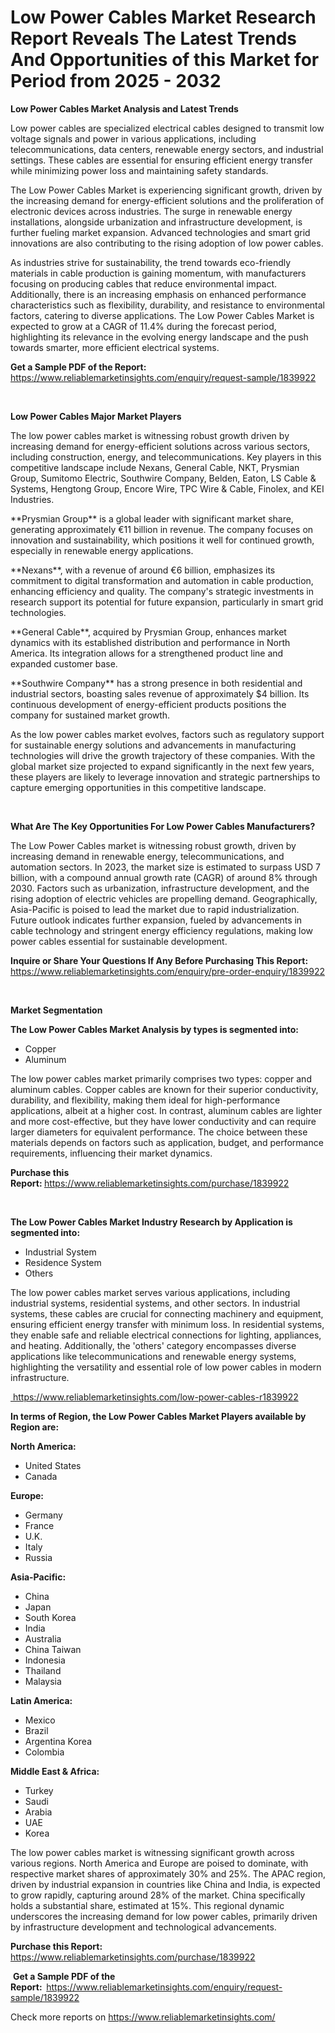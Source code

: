 <p><h1>Low Power Cables Market Research Report Reveals The Latest Trends And Opportunities of this Market for Period from 2025 - 2032</h1></p><p><strong>Low Power Cables Market Analysis and Latest Trends</strong></p>
<p><p>Low power cables are specialized electrical cables designed to transmit low voltage signals and power in various applications, including telecommunications, data centers, renewable energy sectors, and industrial settings. These cables are essential for ensuring efficient energy transfer while minimizing power loss and maintaining safety standards. </p><p>The Low Power Cables Market is experiencing significant growth, driven by the increasing demand for energy-efficient solutions and the proliferation of electronic devices across industries. The surge in renewable energy installations, alongside urbanization and infrastructure development, is further fueling market expansion. Advanced technologies and smart grid innovations are also contributing to the rising adoption of low power cables. </p><p>As industries strive for sustainability, the trend towards eco-friendly materials in cable production is gaining momentum, with manufacturers focusing on producing cables that reduce environmental impact. Additionally, there is an increasing emphasis on enhanced performance characteristics such as flexibility, durability, and resistance to environmental factors, catering to diverse applications. The Low Power Cables Market is expected to grow at a CAGR of 11.4% during the forecast period, highlighting its relevance in the evolving energy landscape and the push towards smarter, more efficient electrical systems.</p></p>
<p><strong>Get a Sample PDF of the Report:&nbsp;</strong> <a href="https://www.reliablemarketinsights.com/enquiry/request-sample/1839922?utm_campaign=3184&utm_medium=2&utm_source=Github&utm_content=ia&utm_term=07042025&utm_id=low-power-cables">https://www.reliablemarketinsights.com/enquiry/request-sample/1839922</a></p>
<p>&nbsp;</p>
<p><strong>Low Power Cables Major Market Players</strong></p>
<p><p>The low power cables market is witnessing robust growth driven by increasing demand for energy-efficient solutions across various sectors, including construction, energy, and telecommunications. Key players in this competitive landscape include Nexans, General Cable, NKT, Prysmian Group, Sumitomo Electric, Southwire Company, Belden, Eaton, LS Cable & Systems, Hengtong Group, Encore Wire, TPC Wire & Cable, Finolex, and KEI Industries.</p><p>**Prysmian Group** is a global leader with significant market share, generating approximately €11 billion in revenue. The company focuses on innovation and sustainability, which positions it well for continued growth, especially in renewable energy applications.</p><p>**Nexans**, with a revenue of around €6 billion, emphasizes its commitment to digital transformation and automation in cable production, enhancing efficiency and quality. The company's strategic investments in research support its potential for future expansion, particularly in smart grid technologies.</p><p>**General Cable**, acquired by Prysmian Group, enhances market dynamics with its established distribution and performance in North America. Its integration allows for a strengthened product line and expanded customer base.</p><p>**Southwire Company** has a strong presence in both residential and industrial sectors, boasting sales revenue of approximately $4 billion. Its continuous development of energy-efficient products positions the company for sustained market growth.</p><p>As the low power cables market evolves, factors such as regulatory support for sustainable energy solutions and advancements in manufacturing technologies will drive the growth trajectory of these companies. With the global market size projected to expand significantly in the next few years, these players are likely to leverage innovation and strategic partnerships to capture emerging opportunities in this competitive landscape.</p></p>
<p>&nbsp;</p>
<p><strong>What Are The Key Opportunities For Low Power Cables Manufacturers?</strong></p>
<p><p>The Low Power Cables market is witnessing robust growth, driven by increasing demand in renewable energy, telecommunications, and automation sectors. In 2023, the market size is estimated to surpass USD 7 billion, with a compound annual growth rate (CAGR) of around 8% through 2030. Factors such as urbanization, infrastructure development, and the rising adoption of electric vehicles are propelling demand. Geographically, Asia-Pacific is poised to lead the market due to rapid industrialization. Future outlook indicates further expansion, fueled by advancements in cable technology and stringent energy efficiency regulations, making low power cables essential for sustainable development.</p></p>
<p><strong>Inquire or Share Your Questions If Any Before Purchasing This Report:</strong> <a href="https://www.reliablemarketinsights.com/enquiry/pre-order-enquiry/1839922?utm_campaign=3184&utm_medium=2&utm_source=Github&utm_content=ia&utm_term=07042025&utm_id=low-power-cables">https://www.reliablemarketinsights.com/enquiry/pre-order-enquiry/1839922</a></p>
<p>&nbsp;</p>
<p><strong>Market Segmentation</strong></p>
<p><strong>The Low Power Cables Market Analysis by types is segmented into:</strong></p>
<p><ul><li>Copper</li><li>Aluminum</li></ul></p>
<p><p>The low power cables market primarily comprises two types: copper and aluminum cables. Copper cables are known for their superior conductivity, durability, and flexibility, making them ideal for high-performance applications, albeit at a higher cost. In contrast, aluminum cables are lighter and more cost-effective, but they have lower conductivity and can require larger diameters for equivalent performance. The choice between these materials depends on factors such as application, budget, and performance requirements, influencing their market dynamics.</p></p>
<p><strong>Purchase this Report:&nbsp;</strong><a href="https://www.reliablemarketinsights.com/purchase/1839922?utm_campaign=3184&utm_medium=2&utm_source=Github&utm_content=ia&utm_term=07042025&utm_id=low-power-cables">https://www.reliablemarketinsights.com/purchase/1839922</a></p>
<p>&nbsp;</p>
<p><strong>The Low Power Cables Market Industry Research by Application is segmented into:</strong></p>
<p><ul><li>Industrial System</li><li>Residence System</li><li>Others</li></ul></p>
<p><p>The low power cables market serves various applications, including industrial systems, residential systems, and other sectors. In industrial systems, these cables are crucial for connecting machinery and equipment, ensuring efficient energy transfer with minimum loss. In residential systems, they enable safe and reliable electrical connections for lighting, appliances, and heating. Additionally, the 'others' category encompasses diverse applications like telecommunications and renewable energy systems, highlighting the versatility and essential role of low power cables in modern infrastructure.</p></p>
<p><a href="https://www.reliablemarketinsights.com/low-power-cables-r1839922?utm_campaign=3184&utm_medium=2&utm_source=Github&utm_content=ia&utm_term=07042025&utm_id=low-power-cables">&nbsp;https://www.reliablemarketinsights.com/low-power-cables-r1839922</a></p>
<p><strong>In terms of Region, the Low Power Cables Market Players available by Region are:</strong></p>
<p>
    <p> <strong> North America: </strong>
        <ul>
            <li>United States</li>
            <li>Canada</li>
        </ul>
        </p> 
    <p> <strong> Europe: </strong>
        <ul>
            <li>Germany</li>
            <li>France</li>
            <li>U.K.</li>
            <li>Italy</li>
            <li>Russia</li>
        </ul>
        </p> 
    <p> <strong> Asia-Pacific: </strong>
        <ul>
            <li>China</li>
            <li>Japan</li>
            <li>South Korea</li>
            <li>India</li>
            <li>Australia</li>
            <li>China Taiwan</li>
            <li>Indonesia</li>
            <li>Thailand</li>
            <li>Malaysia</li>
        </ul>
        </p> 
    <p> <strong> Latin America: </strong>
        <ul>
            <li>Mexico</li>
            <li>Brazil</li>
            <li>Argentina Korea</li>
            <li>Colombia</li>
        </ul>
        </p> 
    <p> <strong> Middle East & Africa: </strong>
        <ul>
            <li>Turkey</li>
            <li>Saudi</li>
            <li>Arabia</li>
            <li>UAE</li>
            <li>Korea</li>
        </ul>
    </p>
    </p>
<p><p>The low power cables market is witnessing significant growth across various regions. North America and Europe are poised to dominate, with respective market shares of approximately 30% and 25%. The APAC region, driven by industrial expansion in countries like China and India, is expected to grow rapidly, capturing around 28% of the market. China specifically holds a substantial share, estimated at 15%. This regional dynamic underscores the increasing demand for low power cables, primarily driven by infrastructure development and technological advancements.</p></p>
<p><strong>Purchase this Report: </strong><a href="https://www.reliablemarketinsights.com/purchase/1839922?utm_campaign=3184&utm_medium=2&utm_source=Github&utm_content=ia&utm_term=07042025&utm_id=low-power-cables">https://www.reliablemarketinsights.com/purchase/1839922</a></p>
<p>&nbsp;<strong>Get a Sample PDF of the Report:&nbsp;&nbsp;</strong><a href="https://www.reliablemarketinsights.com/enquiry/request-sample/1839922?utm_campaign=3184&utm_medium=2&utm_source=Github&utm_content=ia&utm_term=07042025&utm_id=low-power-cables">https://www.reliablemarketinsights.com/enquiry/request-sample/1839922</a></p>
<p><strong></strong></p>
<p>Check more reports on <a href="https://www.reliablemarketinsights.com/?utm_campaign=3184&utm_medium=2&utm_source=Github&utm_content=ia&utm_term=07042025&utm_id=low-power-cables">https://www.reliablemarketinsights.com/</a></p>